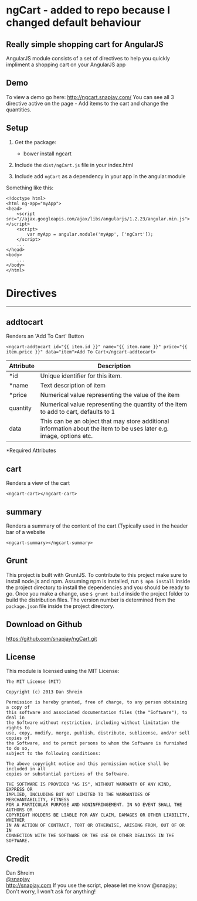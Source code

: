 ngCart - added to repo because I changed default behaviour
======

Really simple shopping cart for AngularJS
-----------------------------------------------------------------
AngularJS module consists of a set of directives to help you quickly impliment a shopping cart on your AngularJS app


Demo
----

To view a demo go here:
http://ngcart.snapjay.com/
You can see all 3 directive active on the page - Add items to the cart and change the quantities.

Setup
-----
1. Get the package:
    * bower install ngcart

2. Include the  `dist/ngCart.js` file in your index.html
3. Include add `ngCart` as a dependency in your app in the angular.module

Something like this:
```
<!doctype html>
<html ng-app="myApp">
<head>
    <script src="//ajax.googleapis.com/ajax/libs/angularjs/1.2.23/angular.min.js"></script>
    <script>
        var myApp = angular.module('myApp', ['ngCart']);
    </script>
    ...
</head>
<body>
    ...
</body>
</html>
```


# Directives
-------

## addtocart

Renders an 'Add To Cart' Button

```
<ngcart-addtocart id="{{ item.id }}" name="{{ item.name }}" price="{{ item.price }}" data="item">Add To Cart</ngcart-addtocart>
```


| Attribute  |  Description |
| ------------- | ------------- |
| *id  | Unique identifier for this item.  |
| *name | Text description of item |
| *price | Numerical value representing the value of the item|
| quantity | Numerical value representing the quantity of the item to add to cart, defaults to 1|
| data | This can be an object that may store additional information about the item to be uses later e.g. image, options etc. |

*Required Attributes

## cart

Renders a view of the cart

```
<ngcart-cart></ngcart-cart>
```



## summary

Renders a summary  of the content of the cart (Typically used in the header bar of a website
```
<ngcart-summary></ngcart-summary>
```



Grunt
------------
This project is built with GruntJS. To contribute to this project make sure to install node.js and npm.
Assuming npm is installed, run `$ npm install` inside the project directory to install the dependencies and you should
be ready to go.
Once you make a change, use `$ grunt build` inside the project folder to build the distribution files.
The version number is determined from the `package.json` file inside the project directory.


Download on Github
------------------
https://github.com/snapjay/ngCart.git



License
-------

This module is licensed using the MIT License:

```
The MIT License (MIT)

Copyright (c) 2013 Dan Shreim

Permission is hereby granted, free of charge, to any person obtaining a copy of
this software and associated documentation files (the "Software"), to deal in
the Software without restriction, including without limitation the rights to
use, copy, modify, merge, publish, distribute, sublicense, and/or sell copies of
the Software, and to permit persons to whom the Software is furnished to do so,
subject to the following conditions:

The above copyright notice and this permission notice shall be included in all
copies or substantial portions of the Software.

THE SOFTWARE IS PROVIDED "AS IS", WITHOUT WARRANTY OF ANY KIND, EXPRESS OR
IMPLIED, INCLUDING BUT NOT LIMITED TO THE WARRANTIES OF MERCHANTABILITY, FITNESS
FOR A PARTICULAR PURPOSE AND NONINFRINGEMENT. IN NO EVENT SHALL THE AUTHORS OR
COPYRIGHT HOLDERS BE LIABLE FOR ANY CLAIM, DAMAGES OR OTHER LIABILITY, WHETHER
IN AN ACTION OF CONTRACT, TORT OR OTHERWISE, ARISING FROM, OUT OF OR IN
CONNECTION WITH THE SOFTWARE OR THE USE OR OTHER DEALINGS IN THE SOFTWARE.
```



Credit
------
Dan Shreim <br />
<a href="http://www.twitter.com/snapjay/">@snapjay</a> <br />
http://snapjay.com
If you use the script, please let me know @snapjay;  Don't worry, I won't ask for anything!
